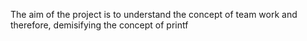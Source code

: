The aim of the project is to understand the concept of team work and therefore, demisifying the concept of printf